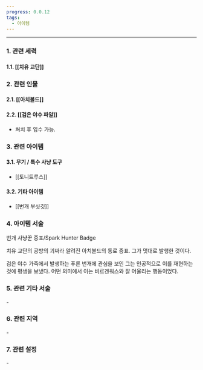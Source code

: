 ```yaml
---
progress: 0.0.12
tags:
  - 아이템
---
```

---
### 1. 관련 세력 
#### 1.1. [[치유 교단]]

### 2. 관련 인물
#### 2.1. [[아치볼드]]
#### 2.2. [[검은 야수 파알]]
- 처치 후 입수 가능.
### 3. 관련 아이템
#### 3.1. 무기 / 특수 사냥 도구
- [[토니트루스]]
#### 3.2. 기타 아이템
- [[번개 부싯깃]]


### 4. 아이템 서술
번개 사냥꾼 증표/Spark Hunter Badge

치유 교단의 공방의 괴짜라 알려진
아치볼드의 동료 증표. 그가 멋대로 발행한 것이다.

검은 야수 가죽에서 발생하는 푸른 번개에 관심을 보인 그는 인공적으로 이를 재현하는 것에 평생을 보냈다.
어떤 의미에서 이는 비르겐워스와 잘 어울리는 행동이었다.

### 5. 관련 기타 서술
\-

### 6. 관련 지역
\-
### 7. 관련 설정
\-